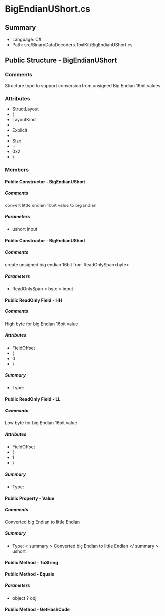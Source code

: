 ﻿# BigEndianUShort.cs

## Summary

* Language: C#
* Path: src/BinaryDataDecoders.ToolKit/BigEndianUShort.cs

## Public Structure - BigEndianUShort

### Comments

 <summary>
 Structure type to support conversion from unsigned Big Endian 16bit values
 </summary>

### Attributes

 - StructLayout
 - (
 - LayoutKind
 - .
 - Explicit
 - ,
 - Size
 - =
 - 0x2
 - )

### Members

#### Public Constructor - BigEndianUShort

##### Comments

 <summary>
 convert little endian 16bit value to big endian
 </summary>
 <paramname="input"></param>

#####  Parameters

 - ushort input 

#### Public Constructor - BigEndianUShort

##### Comments

 <summary>
 create unsigned big endian 16bit from ReadOnlySpan&lt;byte&gt;
 </summary>
 <paramname="input"></param>

#####  Parameters

 - ReadOnlySpan < byte > input 

#### Public ReadOnly Field - HH

##### Comments

 <summary>
 High byte for big Endian 16bit value
 </summary>

##### Attributes

 - FieldOffset
 - (
 - 0
 - )

##### Summary

 * Type: 

#### Public ReadOnly Field - LL

##### Comments

 <summary>
 Low byte for big Endian 16bit value
 </summary>

##### Attributes

 - FieldOffset
 - (
 - 1
 - )

##### Summary

 * Type: 

#### Public Property - Value

##### Comments

 <summary>
 Converted big Endian to little Endian
 </summary>

##### Summary

 * Type:   < summary > 
  Converted big Endian to little Endian 
   </ summary > 
  ushort 

#### Public Method - ToString


#### Public Method - Equals

#####  Parameters

 - object ? obj 

#### Public Method - GetHashCode


